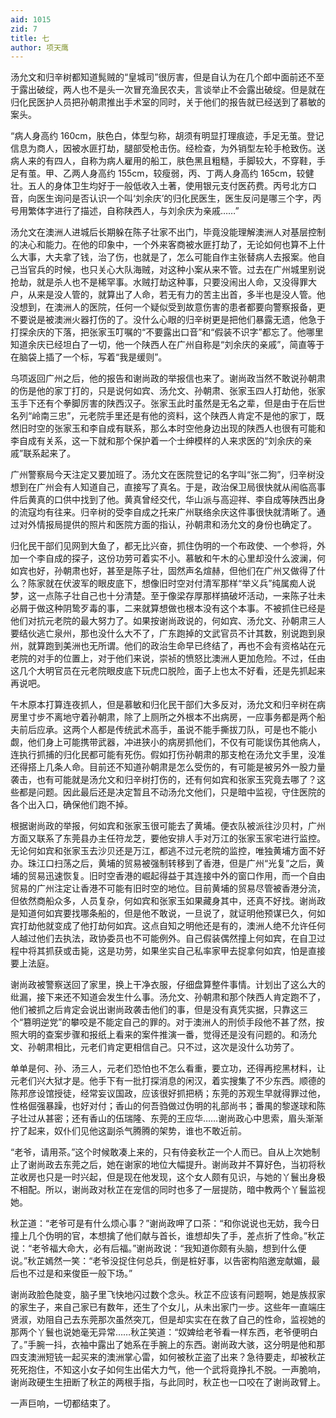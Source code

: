 ```yaml
---
aid: 1015
zid: 7
title: 七
author: 项天鹰
---
```


汤允文和归辛树都知道髨贼的“皇城司”很厉害，但是自认为在几个郎中面前还不至于露出破绽，两人也不是头一次冒充渔民农夫，言谈举止不会露出破绽。但是就在归化民医护人员把孙朝肃推出手术室的同时，关于他们的报告就已经送到了慕敏的案头。

“病人身高约 160cm，肤色白，体型匀称，胡须有明显打理痕迹，手足无茧。登记信息为商人，因被水匪打劫，腿部受枪击伤。经检查，为外销型左轮手枪致伤。送病人来的有四人，自称为病人雇用的船工，肤色黑且粗糙，手脚较大，不穿鞋，手足有茧。甲、乙两人身高约 155cm，较瘦弱，丙、丁两人身高约 165cm，较健壮。五人的身体卫生均好于一般低收入土著，使用银元支付医药费。丙号北方口音，向医生询问是否认识一个叫‘刘余庆’的归化民医生，医生反问是哪三个字，丙号用繁体字进行了描述，自称陕西人，与刘余庆为亲戚……”

汤允文在澳洲人进城后长期躲在陈子壮家不出门，毕竟没能理解澳洲人对基层控制的决心和能力。在他的印象中，一个外来客商被水匪打劫了，无论如何也算不上什么大事，大夫拿了钱，治了伤，也就是了，怎么可能自作主张替病人去报案。他自己当官兵的时候，也只关心大队海贼，对这种小案从来不管。过去在广州城里别说抢劫，就是杀人也不是稀罕事。水贼打劫这种事，只要没闹出人命，又没得罪大户，从来是没人管的，就算出了人命，若无有力的苦主出首，多半也是没人管。他没想到，在澳洲人的医院，任何一个疑似受到故意伤害的患者都要向警察报备，更不要说是被澳洲火器打伤的了。没什么心眼的归辛树更是把他们暴露无遗，他急于打探余庆的下落，把张家玉叮嘱的“不要露出口音”和“假装不识字”都忘了。他哪里知道余庆已经坦白了一切，他一个陕西人在广州自称是“刘余庆的亲戚”，简直等于在脑袋上插了一个标，写着“我是缓则”。

乌项返回广州之后，他的报告和谢尚政的举报信也来了。谢尚政当然不敢说孙朝肃的伤是他的家丁打的，只是说何如宾、汤允文、孙朝肃、张家玉四人打劫他，张家玉手下还有个拳脚厉害的陕西汉子。张家玉此时虽然是无名之辈，但是由于在后世名列“岭南三忠”，元老院手里还是有他的资料，这个陕西人肯定不是他的家丁，既然旧时空的张家玉和李自成有联系，那么本时空他身边出现的陕西人也很有可能和李自成有关系，这一下就和那个保护着一个士绅模样的人来求医的“刘余庆的亲戚”联系起来了。

广州警察局今天注定又要加班了。汤允文在医院登记的名字叫“张二狗”，归辛树没想到在广州会有人知道自己，直接写了真名。于是，政治保卫局很快就从闹临高事件后黄真的口供中找到了他。黄真曾经交代，华山派与高迎祥、李自成等陕西出身的流寇均有往来。归辛树的受李自成之托来广州联络余庆这件事很快就清晰了。通过对外情报局提供的照片和医院方面的指认，孙朝肃和汤允文的身份也确定了。

归化民干部们见网到大鱼了，都无比兴奋，抓住伪明的一个布政使、一个参将，外加一个李自成的探子，这份功劳可着实不小。慕敏和午木的心里却没什么波澜，何如宾也好，孙朝肃也好，甚至是陈子壮，固然声名煊赫，但他们在广州又做得了什么？陈家就在伏波军的眼皮底下，想像旧时空对付清军那样“举义兵”纯属痴人说梦，这一点陈子壮自己也十分清楚。至于像梁存厚那样搞破坏活动，一来陈子壮未必屑于做这种阴鸷歹毒的事，二来就算想做也根本没有这个本事。不被抓住已经是他们对抗元老院的最大努力了。如果按谢尚政说的，何如宾、汤允文、孙朝肃三人要结伙逃亡泉州，那也没什么大不了，广东跑掉的文武官员不计其数，别说跑到泉州，就算跑到美洲也无所谓。他们的政治生命早已终结了，再也不会有资格站在元老院的对手的位置上，对于他们来说，崇祯的愤怒比澳洲人更加危险。不过，任由这几个大明官员在元老院眼皮底下玩虎口脱险，面子上也太不好看，还是先抓起来再说吧。

午木原本打算连夜抓人，但是慕敏和归化民干部们大多反对，汤允文和归辛树在病房里寸步不离地守着孙朝肃，除了上厕所之外根本不出病房，一应事务都是两个船夫前后应承。这两个人都是传统武术高手，虽说不能手撕拔刀队，可是也不能小觑，他们身上可能携带武器，冲进狭小的病房抓他们，不仅有可能误伤其他病人，连执行抓捕的归化民都可能有死伤。假如打伤孙朝肃的那支枪在汤允文手里，没准还得搭上几条人命。目前还不知道孙朝肃是怎么受伤的，有可能是被另外一股力量袭击，也有可能就是汤允文和归辛树打伤的，还有何如宾和张家玉究竟去哪了？这些都是问题。因此最后还是决定暂且不动汤允文他们，只是暗中监视，守住医院的各个出入口，确保他们跑不掉。

根据谢尚政的举报，何如宾和张家玉很可能去了黄埔。便衣队被派往沙贝村，广州方面又联系了东莞县办主任符龙芝，要他安排人手对万江的张家玉家宅进行监控。无论何如宾和张家玉去沙贝还是万江，都逃不过元老院的监控，唯独黄埔方面不好办。珠江口扫荡之后，黄埔的贸易被强制转移到了香港，但是广州“光复”之后，黄埔的贸易迅速恢复。旧时空香港的崛起得益于其连接中外的窗口作用，而一个自由贸易的广州注定让香港不可能有旧时空的地位。目前黄埔的贸易尽管被香港分流，但依然商船众多，人员复杂，何如宾和张家玉如果藏身其中，还真不好找。谢尚政是知道何如宾要找哪条船的，但是他不敢说，一旦说了，就证明他预谋已久，何如宾打劫他就变成了他打劫何如宾。这点自知之明他还是有的，澳洲人绝不允许任何人越过他们去执法，政协委员也不可能例外。自己假装偶然撞上何如宾，在自卫过程中将其抓获或击毙，这是功劳，如果坐实自己私率家甲去捉拿何如宾，怕是直接要上法庭。

谢尚政被警察送回了家里，换上干净衣服，仔细盘算整件事情。计划出了这么大的纰漏，接下来还不知道会发生什么事。汤允文、孙朝肃和那个陕西人肯定跑不了，他们被抓之后肯定会说出谢尚政袭击他们的事，但是没有真凭实据，只靠这三个“篡明逆党”的攀咬是不能定自己的罪的。对于澳洲人的刑侦手段他不甚了然，按照大明的查案步骤和报纸上看来的案件推演一番，觉得还是没有问题的。和汤允文、孙朝肃相比，元老们肯定更相信自己。只不过，这次是没什么功劳了。

单单是何、孙、汤三人，元老们恐怕也不怎么看重，要立功，还得再挖黑材料，让元老们兴大狱才是。他手下有一批打探消息的闲汉，着实搜集了不少东西。顺德的陈邦彦设馆授徒，经常妄议国政，应该很好抓把柄；东莞的苏观生早就得罪过他，性格倔强暴躁，也好对付；香山的何吾驺做过伪明的礼部尚书；番禺的黎遂球和陈子壮过从甚密；还有香山的伍瑞隆、东莞的王应华……谢尚政心中思索，眉头渐渐拧了起来，奴仆们见他这副杀气腾腾的架势，谁也不敢近前。

“老爷，请用茶。”这个时候敢凑上来的，只有侍妾秋芷一个人而已。自从上次她制止了谢尚政去东莞之后，她在谢家的地位大幅提升。谢尚政并不算好色，当初将秋芷收房也只是一时兴起，但是现在他发现，这个女人颇有见识，与她的丫鬟出身极不相配。所以，谢尚政对秋芷在宠信的同时也多了一层提防，暗中教两个丫鬟监视她。

秋芷道：“老爷可是有什么烦心事？”谢尚政呷了口茶：“和你说说也无妨，我今日撞上几个伪明的官，本想擒了他们献与首长，谁想却失了手，差点折了性命。”秋芷说：“老爷福大命大，必有后福。”谢尚政说：“我知道你颇有头脑，想到什么便说。”秋芷嫣然一笑：“老爷没捉住何总兵，倒是桩好事，以告密构陷邀宠献媚，最后也不过是和来俊臣一般下场。”

谢尚政脸色陡变，脑子里飞快地闪过数个念头。秋芷不应该有问题啊，她是族叔家的家生子，来自己家已有数年，还生了个女儿，从未出家门一步。这些年一直端庄贤淑，劝阻自己去东莞那次虽然突兀，但是却实实在在救了自己的性命，监视她的那两个丫鬟也说她毫无异常……秋芷笑道：“奴婢给老爷看一样东西，老爷便明白了。”手腕一抖，衣袖中露出了她系在手腕上的东西。谢尚政大骇，这分明是他和那四支澳洲短铳一起买来的澳洲掌心雷，如何被秋芷盗了出来？急待要走，却被秋芷死死抱住，不知这小女子如何生出偌大力气，他一个武将竟挣扎不脱。一声脆响，谢尚政硬生生扭断了秋芷的两根手指，与此同时，秋芷也一口咬在了谢尚政臂上。

一声巨响，一切都结束了。
